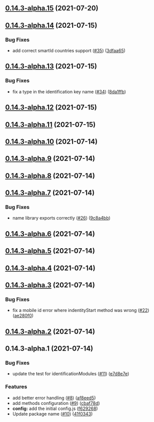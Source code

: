 ## [0.14.3-alpha.15](https://github.com/eideasy/eideasy-browser-client/compare/v0.14.3-alpha.14...v0.14.3-alpha.15) (2021-07-20)



## [0.14.3-alpha.14](https://github.com/eideasy/eideasy-browser-client/compare/v0.14.3-alpha.13...v0.14.3-alpha.14) (2021-07-15)


### Bug Fixes

* add correct smartId countries support ([#35](https://github.com/eideasy/eideasy-browser-client/issues/35)) ([3dfaa65](https://github.com/eideasy/eideasy-browser-client/commit/3dfaa65026f2e6bc2865738aff9cbdda4e6f9612))



## [0.14.3-alpha.13](https://github.com/eideasy/eideasy-browser-client/compare/v0.14.3-alpha.12...v0.14.3-alpha.13) (2021-07-15)


### Bug Fixes

* fix a type in the identification key name ([#34](https://github.com/eideasy/eideasy-browser-client/issues/34)) ([8da1ffb](https://github.com/eideasy/eideasy-browser-client/commit/8da1ffb25c0e653ea7613d669b4a7f79588edec0))



## [0.14.3-alpha.12](https://github.com/eideasy/eideasy-browser-client/compare/v0.14.3-alpha.11...v0.14.3-alpha.12) (2021-07-15)



## [0.14.3-alpha.11](https://github.com/eideasy/eideasy-browser-client/compare/v0.14.3-alpha.10...v0.14.3-alpha.11) (2021-07-15)



## [0.14.3-alpha.10](https://github.com/eideasy/eideasy-browser-client/compare/v0.14.3-alpha.9...v0.14.3-alpha.10) (2021-07-14)



## [0.14.3-alpha.9](https://github.com/eideasy/eideasy-browser-client/compare/v0.14.3-alpha.8...v0.14.3-alpha.9) (2021-07-14)



## [0.14.3-alpha.8](https://github.com/eideasy/eideasy-browser-client/compare/v0.14.3-alpha.7...v0.14.3-alpha.8) (2021-07-14)



## [0.14.3-alpha.7](https://github.com/eideasy/eideasy-browser-client/compare/v0.14.3-alpha.6...v0.14.3-alpha.7) (2021-07-14)


### Bug Fixes

* name library exports correctly ([#26](https://github.com/eideasy/eideasy-browser-client/issues/26)) ([9c8a4bb](https://github.com/eideasy/eideasy-browser-client/commit/9c8a4bb154b45d4d197c623d76581e20172e6999))



## [0.14.3-alpha.6](https://github.com/eideasy/eideasy-browser-client/compare/v0.14.3-alpha.5...v0.14.3-alpha.6) (2021-07-14)



## [0.14.3-alpha.5](https://github.com/eideasy/eideasy-browser-client/compare/v0.14.3-alpha.3...v0.14.3-alpha.5) (2021-07-14)



## [0.14.3-alpha.4](https://github.com/eideasy/eideasy-browser-client/compare/v0.14.3-alpha.3...v0.14.3-alpha.4) (2021-07-14)



## [0.14.3-alpha.3](https://github.com/eideasy/eideasy-browser-client/compare/v0.14.3-alpha.2...v0.14.3-alpha.3) (2021-07-14)


### Bug Fixes

* fix a mobile id error where indentityStart method was wrong ([#22](https://github.com/eideasy/eideasy-browser-client/issues/22)) ([ae280f0](https://github.com/eideasy/eideasy-browser-client/commit/ae280f0c6871cb48f889554a27fce0fcee0d0890))



## [0.14.3-alpha.2](https://github.com/eideasy/eideasy-browser-client/compare/v0.14.3-alpha.1...v0.14.3-alpha.2) (2021-07-14)



## 0.14.3-alpha.1 (2021-07-14)


### Bug Fixes

* update the test for identificationModules ([#11](https://github.com/eideasy/eideasy-browser-client/issues/11)) ([e7d8e7e](https://github.com/eideasy/eideasy-browser-client/commit/e7d8e7e4622087310101611b6a862f1b200c97d9))


### Features

* add better error handling ([#8](https://github.com/eideasy/eideasy-browser-client/issues/8)) ([af8eed5](https://github.com/eideasy/eideasy-browser-client/commit/af8eed5c08c39527e328e59ae56ec99bcf802a38))
* add methods configuration ([#9](https://github.com/eideasy/eideasy-browser-client/issues/9)) ([cbaf78d](https://github.com/eideasy/eideasy-browser-client/commit/cbaf78de9f701dfa044971c723e23deba1ea2b36))
* **config:** add the initial config.js ([f629268](https://github.com/eideasy/eideasy-browser-client/commit/f629268317c82244cce080fcaf10d849d6313042))
* Update package name ([#10](https://github.com/eideasy/eideasy-browser-client/issues/10)) ([41f0343](https://github.com/eideasy/eideasy-browser-client/commit/41f034315fa94a3def9d9aac49a9d765376d95ce))



